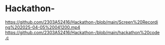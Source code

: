 # Hackathon-
https://github.com/2303A52416/Hackathon-/blob/main/Screen%20Recording%202025-04-05%20041200.mp4
https://github.com/2303A52416/Hackathon-/blob/main/hackathon%20code.c

